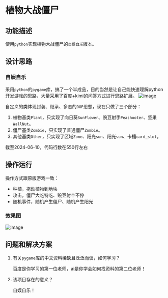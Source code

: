 # 植物大战僵尸

## 功能描述

使用`python`实现植物大战僵尸的`自娱自乐`版本。



## 设计思路

### 自娱自乐

采用`python`的`pygame`库，搞了一个半成品，目的当然是让自己能快速理解python开发游戏的思路，大量采用了百度+kimi的问答方式进行思路扩展。 
![image](https://github.com/lizhan1995/pvz/assets/28769051/6c67461f-e197-44b6-abec-4632783ca0eb)

自定义的类体现封装、继承、多态的`OOP`思想，现在只做了三个部分：

1. 植物基类`Plant`，只实现了向日葵`SunFlower`、豌豆射手`Peashooter`、坚果`WallNut`。
2. 僵尸基类`Zombie`，只实现了普通僵尸`Zombie`。
3. 其他基类`Other`，只实现了区域`Zone`、阳光`sun`、阳光`sun`、卡槽`card_slot`。

截至2024-06-10，代码行数在550行左右


## 操作运行

操作方式跟原版游戏一致：

* 种植，拖动植物到地块
* 攻击，僵尸大吃特吃、豌豆射个不停
* 随机事件，随机产生僵尸、随机产生阳光


### 效果图

![image](https://github.com/lizhan1995/pvz/assets/28769051/c2d04da1-17f8-49a2-8ba1-49bfcbc60283)


## 问题和解决方案

1. 有关`pygame`库的中文资料稀缺且泛泛而谈，如何学习？

   百度是你学习的第一位老师，ai是你学会如何找资料的第二位老师！

   
   
2. 该项目存在的意义？

   自娱自乐！
